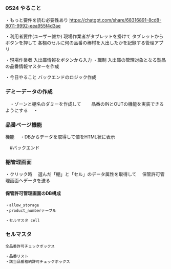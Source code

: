 ### 0524 やること
・もっと要件を読む必要性あり
https://chatgpt.com/share/68316891-8cd8-8011-9992-eea955f4d3ae

・利用者要件(ユーザー誰か)
現場作業者がタブレットを掛けて
タブレットからボタンを押して
各棚のセルに何の品番の棒材を入出したかを記録する管理アプリ

・現場作業者
 入出庫情報をボタンから入力
 ・職制
 入出庫の管理対象となる製品の品番情報マスターを作成

 ・今日やること
 バックエンドのロジック作成
 
 ### デミーデータの作成
 　・ゾーンと棚名のダミーを作成して
 　　品番のINとOUTの機能を実装できるようにする
 　・

 ### 品番ページ機能
 機能
 　・DBからデータを取得して値をHTML状に表示
 
　#バックエンド


### 棚管理画面
・クリック時
　選んだ「棚」と「セル」のデータ属性を取得して
　保管許可管理画面へデータを送る
　
#### 保管許可管理画面のDB構成
    ・allow_storage
    ・product_numberテーブル

    ・セルマスタ cell

### セルマスタ
	全品番許可チェックボックス

	・品番リスト
	・該当品番格納許可チェックボックス
	

　　
　